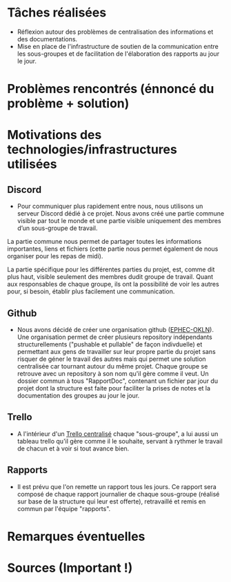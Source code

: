 # Tâches réalisées

* Réflexion autour des problèmes de centralisation des informations et des documentations.
* Mise en place de l'infrastructure de soutien de la communication entre les sous-groupes et de facilitation de l'élaboration des rapports au jour le jour. 
 

# Problèmes rencontrés (énnoncé du problème + solution)


# Motivations des technologies/infrastructures utilisées

## Discord 

* Pour communiquer plus rapidement entre nous, nous utilisons un serveur Discord dédié à ce projet. 
Nous avons créé une partie commune visible par tout le monde et une partie visible uniquement des membres d’un sous-groupe de travail. 

La partie commune nous permet de partager toutes les informations importantes, liens et fichiers (cette partie nous permet également de nous organiser pour les repas de midi).

La partie spécifique pour les différentes parties du projet, est, comme dit plus haut, visible seulement des membres dudit groupe de travail. Quant aux responsables de chaque groupe, ils ont la possibilité de voir les autres pour, si besoin, établir plus facilement une communication.

## Github

* Nous avons décidé de créer une organisation github ([EPHEC-OKLN](https://github.com/EPHEC-OKLN)). Une organisation permet de créer plusieurs repository indépendants structurellements ("pushable et pullable" de façon indivduelle) et permettant aux gens de travailler sur leur propre partie du projet sans risquer de géner le travail des autres mais qui permet une solution centralisée car tournant autour du même projet. Chaque groupe se retrouve avec un repository à son nom qu'il gère comme il veut. Un dossier commun à tous "RapportDoc", contenant un fichier par jour du projet dont la structure est faite pour faciliter la prises de notes et la documentation des groupes au jour le jour.

## Trello

* A l'intérieur d'un [Trello centralisé](https://trello.com/okln) chaque "sous-groupe", a lui aussi un tableau trello qu'il gère comme il le souhaite, servant à rythmer le travail de chacun et à voir si tout avance bien. 

## Rapports

* Il est prévu que l'on remette un rapport tous les jours. Ce rapport sera composé de chaque rapport journalier de chaque sous-groupe (réalisé sur base de la structure qui leur est offerte), retravaillé et remis en commun par l'équipe "rapports".

# Remarques éventuelles

# Sources (Important !)
